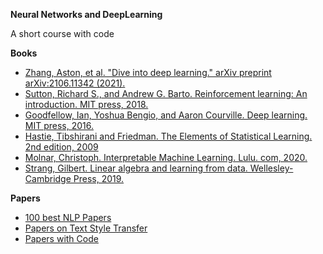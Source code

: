 **Neural Networks and DeepLearning**

A short course with code

**Books**
  + [Zhang, Aston, et al. "Dive into deep learning." arXiv preprint arXiv:2106.11342 (2021).](http://d2l.ai/index.html)
  + [Sutton, Richard S., and Andrew G. Barto. Reinforcement learning: An introduction. MIT press, 2018.](https://web.stanford.edu/class/psych209/Readings/SuttonBartoIPRLBook2ndEd.pdf)
  + [Goodfellow, Ian, Yoshua Bengio, and Aaron Courville. Deep learning. MIT press, 2016.](https://www.deeplearningbook.org/)  
  + [Hastie, Tibshirani and Friedman. The Elements of Statistical Learning. 2nd edition, 2009](https://web.stanford.edu/~hastie/ElemStatLearn/)  
  + [Molnar, Christoph. Interpretable Machine Learning. Lulu. com, 2020.](https://christophm.github.io/interpretable-ml-book/)  
  + [Strang, Gilbert. Linear algebra and learning from data. Wellesley-Cambridge Press, 2019.](https://math.mit.edu/~gs/learningfromdata/)  

**Papers**
  + [100 best NLP Papers](https://github.com/mhagiwara/100-nlp-papers)  
  + [Papers on Text Style Transfer](https://github.com/fuzhenxin/Style-Transfer-in-Text)  
  + [Papers with Code](https://paperswithcode.com/)  
